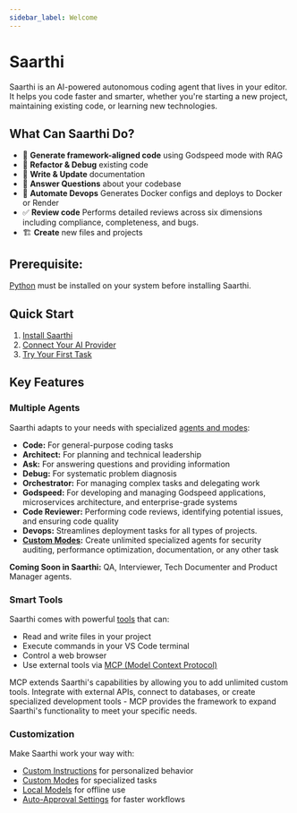 ```yaml
---
sidebar_label: Welcome
---
```


# Saarthi

Saarthi is an AI-powered autonomous coding agent that lives in your editor. It helps you code faster and smarter, whether you're starting a new project, maintaining existing code, or learning new technologies.

## What Can Saarthi Do?

- 🚀 **Generate framework-aligned code** using Godspeed mode with RAG
- 🔧 **Refactor & Debug** existing code
- 📝 **Write & Update** documentation
- 🤔 **Answer Questions** about your codebase
- 🔄 **Automate Devops** Generates Docker configs and deploys to Docker or Render
- ✅ **Review code** Performs detailed reviews across six dimensions including compliance, completeness, and bugs.
- 🏗️ **Create** new files and projects

## Prerequisite:

[Python](https://www.python.org/downloads/) must be installed on your system before installing Saarthi.

## Quick Start

1. [Install Saarthi](./getting-started/installing.mdx)
2. [Connect Your AI Provider](./getting-started/connecting-api-provider.md)
3. [Try Your First Task](./getting-started/your-first-task.md)

## Key Features

### Multiple Agents
Saarthi adapts to your needs with specialized [agents and modes](./basic-usage/using-modes):
- **Code:** For general-purpose coding tasks
- **Architect:** For planning and technical leadership
- **Ask:** For answering questions and providing information
- **Debug:** For systematic problem diagnosis
- **Orchestrator:** For managing complex tasks and delegating work
- **Godspeed:** For developing and managing Godspeed applications, microservices architecture, and enterprise-grade systems
- **Code Reviewer:** Performing code reviews, identifying potential issues, and ensuring code quality
- **Devops:** Streamlines deployment tasks for all types of projects.
- **[Custom Modes](./features/custom-modes):** Create unlimited specialized agents for security auditing, performance optimization, documentation, or any other task

**Coming Soon in Saarthi:** QA, Interviewer, Tech Documenter and Product Manager agents. 

### Smart Tools
Saarthi comes with powerful [tools](./basic-usage/how-tools-work) that can:
- Read and write files in your project
- Execute commands in your VS Code terminal
- Control a web browser
- Use external tools via [MCP (Model Context Protocol)](./features/mcp/overview)

MCP extends Saarthi's capabilities by allowing you to add unlimited custom tools. Integrate with external APIs, connect to databases, or create specialized development tools - MCP provides the framework to expand Saarthi's functionality to meet your specific needs.

### Customization
Make Saarthi work your way with:
- [Custom Instructions](./features/custom-instructions) for personalized behavior
- [Custom Modes](./features/custom-modes) for specialized tasks
- [Local Models](./advanced-usage/local-models) for offline use
- [Auto-Approval Settings](./features/auto-approving-actions) for faster workflows


